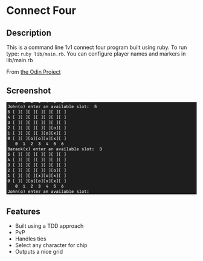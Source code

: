 # Connect Four

## Description
This is a command line 1v1 connect four program built using ruby. To run type: ```ruby lib/main.rb```. You can configure player names and markers in lib/main.rb

From [the Odin Project](https://www.theodinproject.com/courses/ruby-programming/lessons/testing-your-ruby-code#assignment-2)
## Screenshot
![gameplay](./screenshot_cf.png 'Gameplay')

## Features
* Built using a TDD approach
* PvP
* Handles ties
* Select any character for chip
* Outputs a nice grid
